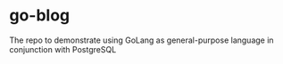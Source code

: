 # go-blog
The repo to demonstrate using GoLang as general-purpose language in conjunction with PostgreSQL
